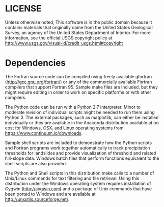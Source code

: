 LICENSE
=======

Unless otherwise noted, This software is in the public domain because it contains materials that originally came from the United States Geological Survey, an agency of the United States Department of Interior. For more information, see the official USGS copyright policy at <http://www.usgs.gov/visual-id/credit_usgs.html#copyright>

Dependencies
============

The Fortran source code can be compiled using freely available gfortran (http://gcc.gnu.org/fortran/) or any of the commercially available Fortran compilers that support Fortran 95.  Sample make files are included, but they might require editing in order to work on specific platforms or with other compilers.  

The Python code can be run with a Python 2.7 interpreter.  Minor to moderate revision of individual scripts might be needed to run them using Python 3.  The external packages, such as matplotlib, can either be installed individually or they are available in the Anaconda distribution available at no cost for Windows, OSX, and Linux operating systems from https://www.continuum.io/downloads.

Sample shell scripts are included to demonstrate how the Python scripts and Fortran programs work together automatically to track precipitation thresholds for landslides and provide visualization of threshold and related hill-slope data.  Windows batch files that perform functions equivalent to the shell scripts are also provided.

The Python and Shell scripts in this distribution make calls to a number of Unix/Linux commands for text filtering and file retrieval.  Using this distribution under the Windows operating system requires installation of Cygwin (http://cygwin.com) and a package of Unix commands that have been ported to Windows and are available at http://unxutils.sourceforge.net/.

